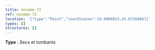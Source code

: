 ```yaml
---
title: noname-72
ref: noname-72
location: '{"type":"Point","coordinates":[6.0860825,43.0716466]}'
types: []
structures: []
---
```


**Type** : Secs et tombants  


